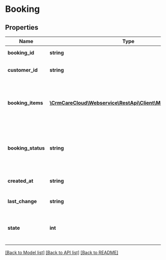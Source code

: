 # Booking

## Properties
Name | Type | Description | Notes
------------ | ------------- | ------------- | -------------
**booking_id** | **string** | The unique ID of the booking. | [optional] 
**customer_id** | **string** | The unique ID of the customer that created the booking. | [optional] 
**booking_items** | [**\CrmCareCloud\Webservice\RestApi\Client\Model\BookingItem[]**](BookingItem.md) | List of the booking items. Included in response of GET API call only if query parameter &#x60;add_booking_items&#x60; is &#x60;true&#x60;. | 
**booking_status** | **string** | Current status of the booking from resource [booking-statuses](#tag/Booking-statuses). If not set, CareCloud uses default booking status. | [optional] 
**created_at** | **string** | Date and time of the booking. *(YYYY-MM-DD HH:MM:SS)* | 
**last_change** | **string** | Date and time of the last change. *(YYYY-MM-DD HH:MM:SS)* | [optional] 
**state** | **int** | State of the booking record. *Possible values are: 0 - deleted / 1 - active / 2 - non active* | [optional] 

[[Back to Model list]](../../README.md#documentation-for-models) [[Back to API list]](../../README.md#documentation-for-api-endpoints) [[Back to README]](../../README.md)


